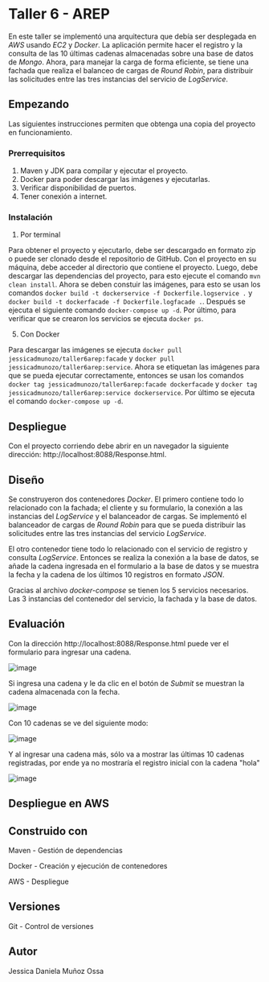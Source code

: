 # Taller 6 - AREP
En este taller se implementó una arquitectura que debía ser desplegada en *AWS* usando *EC2* y *Docker*. La aplicación permite hacer el registro y la consulta de las 
10 últimas cadenas almacenadas sobre una base de datos de *Mongo*. Ahora, para manejar la carga de forma eficiente, se tiene una fachada que realiza el balanceo de cargas de *Round Robin*, 
para distribuir las solicitudes entre las tres instancias del servicio de *LogService*.

## Empezando
Las siguientes instrucciones permiten que obtenga una copia del proyecto en funcionamiento.

### Prerrequisitos
1. Maven y JDK para compilar y ejecutar el proyecto.
2. Docker para poder descargar las imágenes y ejecutarlas.
3. Verificar disponibilidad de puertos.
4. Tener conexión a internet.

### Instalación
1. Por terminal
   
Para obtener el proyecto y ejecutarlo, debe ser descargado en formato zip o puede ser clonado desde el repositorio de GitHub. Con el proyecto en su máquina, debe acceder al
directorio que contiene el proyecto. Luego, debe descargar las dependencias del proyecto, para esto ejecute el comando `mvn clean install`. Ahora se deben constuir las imágenes, para
esto se usan los comandos `docker build -t dockerservice -f Dockerfile.logservice .` y `docker build -t dockerfacade -f Dockerfile.logfacade .`. Después se ejecuta el siguiente comando
`docker-compose up -d`. Por último, para verificar que se crearon los servicios se ejecuta `docker ps`.

5. Con Docker

Para descargar las imágenes se ejecuta `docker pull jessicadmunozo/taller6arep:facade` y `docker pull jessicadmunozo/taller6arep:service`. Ahora se etiquetan las imágenes para que se pueda
ejecutar correctamente, entonces se usan los comandos `docker tag jessicadmunozo/taller6arep:facade dockerfacade` y `docker tag jessicadmunozo/taller6arep:service dockerservice`. Por último
se ejecuta el comando `docker-compose up -d`.

## Despliegue
Con el proyecto corriendo debe abrir en un navegador la siguiente dirección: http://localhost:8088/Response.html.

## Diseño
Se construyeron dos contenedores *Docker*. El primero contiene todo lo relacionado con la fachada; el cliente y su formulario, la conexión a las instancias del *LogService* y 
el balanceador de cargas. Se implementó el balanceador de cargas de *Round Robin* para que se pueda distribuir las solicitudes entre las tres instancias del servicio *LogService*.

El otro contenedor tiene todo lo relacionado con el servicio de registro y consulta *LogService*. Entonces se realiza la conexión a la base de datos, se añade la cadena 
ingresada en el formulario a la base de datos y se muestra la fecha y la cadena de los últimos 10 registros en formato *JSON*.

Gracias al archivo *docker-compose* se tienen los 5 servicios necesarios. Las 3 instancias del contenedor del servicio, la fachada y la base de datos.

## Evaluación
Con la dirección http://localhost:8088/Response.html puede ver el formulario para ingresar una cadena.

![image](https://github.com/JessicaDMunozO/Taller6-AREP/assets/123814482/c44751fe-ab09-4071-8ca7-2b2800a8cd45)

Si ingresa una cadena y le da clic en el botón de *Submit* se muestran la cadena almacenada con la fecha.

![image](https://github.com/JessicaDMunozO/Taller6-AREP/assets/123814482/9c1f40d5-6fa6-4b1d-99a6-bbf460a075e2)

Con 10 cadenas se ve del siguiente modo:

![image](https://github.com/JessicaDMunozO/Taller6-AREP/assets/123814482/03f1b5bc-a000-4c12-ad06-4161eb07992e)

Y al ingresar una cadena más, sólo va a mostrar las últimas 10 cadenas registradas, por ende ya no mostraría el registro inicial con la cadena "hola"

![image](https://github.com/JessicaDMunozO/Taller6-AREP/assets/123814482/401ce65b-714b-440e-bcb7-40a9c01e26f3)

## Despliegue en AWS

## Construido con
Maven - Gestión de dependencias

Docker - Creación y ejecución de contenedores

AWS - Despliegue

## Versiones
Git - Control de versiones

## Autor
Jessica Daniela Muñoz Ossa
